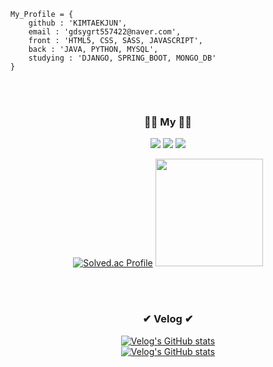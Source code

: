 ```JS
My_Profile = {
    github : 'KIMTAEKJUN',
    email : 'gdsygrt557422@naver.com',
    front : 'HTML5, CSS, SASS, JAVASCRIPT',
    back : 'JAVA, PYTHON, MYSQL',
    studying : 'DJANGO, SPRING_BOOT, MONGO_DB'
}
```
<br><br>

<div align="center"> 
 
 <h3>🙋‍♂️ My 🙋‍♂️</h3>
 <a href="https://velog.io/@kimtaekjun"><img src="https://img.shields.io/badge/Velog-11B48A?style=for-the-badge&logo=Vimeo&logoColor=white&link=https://velog.io/@kimtaekjun"/></a>
 <a href="https://www.instagram.com/kuah_0/"><img src="https://img.shields.io/badge/Instagram-E4405F?style=for-the-badge&logo=Instagram&logoColor=white&link=https://www.instagram.com/hye_inisfree/"/></a>
  <a href="https://programmers.co.kr/pr/gdsygrt557422_1290"><img src="https://img.shields.io/badge/Programmers-000000?style=for-the-badge&logo=42&logoColor=white(https://programmers.co.kr/pr/gdsygrt557422_1290)"/></a>

<br>
    
[![Solved.ac Profile](http://mazassumnida.wtf/api/v2/generate_badge?boj=wns4126)](https://solved.ac/wns4126/)
<a href="https://opgc.me/#/users/KIMTAEKJUN" target="_blank"><img height="172" src="https://api.opgc.me/githubs/users/KIMTAEKJUN/tag/?theme=prism" /></a> 
 
<!-- <br><br>
 
 <h3>🛠 Stack 🛠</h3>
  <img src="https://img.shields.io/badge/html5-red?style=for-the-badge&logo=HTML5&logoColor=white"/>
  <img src="https://img.shields.io/badge/css-1572B6?style=for-the-badge&logo=CSS3&logoColor=white"/>
  <img src="https://img.shields.io/badge/SASS-hotpink.svg?style=for-the-badge&logo=SASS&logoColor=white"/>
  <img src="https://img.shields.io/badge/javascript-%23323330.svg?style=for-the-badge&logo=javascript&logoColor=%23F7DF1E"/>
  <img src="https://img.shields.io/badge/java-%23ED8B00.svg?style=for-the-badge&logo=java&logoColor=white"/>
  <img src="https://img.shields.io/badge/python-3670A0?style=for-the-badge&logo=python&logoColor=ffdd54"/>
  <img src="https://img.shields.io/badge/mysql-000000.svg?style=for-the-badge&logo=mysql&logoColor=white"/>  -->

 <br><br>
 
  <h3>✔ Velog ✔</h3>
 
  [![Velog's GitHub stats](https://velog-readme-stats.vercel.app/api?name=kimtaekjun&color=dark&tag=자기소개)](https://velog.io/@kimtaekjun)
 <br>
 [![Velog's GitHub stats](https://velog-readme-stats.vercel.app/api?name=kimtaekjun&color=dark)](https://velog.io/@kimtaekjun)
    
<!--  <h1>💻 Project 💻</h1> <br>
 
  [![ByeongPyung/Sofong - GitHub](https://gh-card.dev/repos/ByeongPyung/Sofong.svg)](https://github.com/ByeongPyung/Sofong) -->
